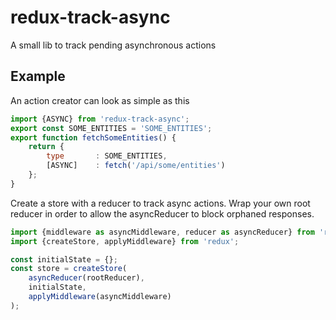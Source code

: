 redux-track-async
=================
A small lib to track pending asynchronous actions

Example
-------
An action creator can look as simple as this

```javascript
import {ASYNC} from 'redux-track-async';
export const SOME_ENTITIES = 'SOME_ENTITIES';
export function fetchSomeEntities() {
    return {
        type       : SOME_ENTITIES,
        [ASYNC]    : fetch('/api/some/entities')
    };
}
```

Create a store with a reducer to track async actions. Wrap your own root reducer in order to allow the asyncReducer to block orphaned responses.
```javascript
import {middleware as asyncMiddleware, reducer as asyncReducer} from 'redux-track-async';
import {createStore, applyMiddleware} from 'redux';

const initialState = {};
const store = createStore(
    asyncReducer(rootReducer),
    initialState,
    applyMiddleware(asyncMiddleware)
);
```

